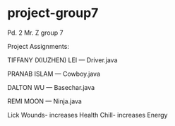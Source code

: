 project-group7
==============

Pd. 2 Mr. Z group 7



Project Assignments:

TIFFANY (XIUZHEN) LEI — Driver.java

PRANAB ISLAM — Cowboy.java

DALTON WU — Basechar.java

REMI MOON — Ninja.java

Lick Wounds- increases Health
Chill- increases Energy
